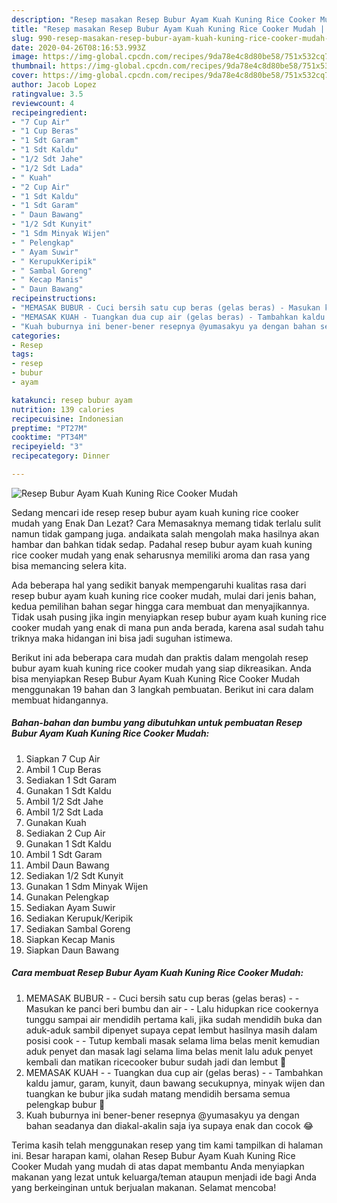 ```yaml
---
description: "Resep masakan Resep Bubur Ayam Kuah Kuning Rice Cooker Mudah | Cara Membuat Resep Bubur Ayam Kuah Kuning Rice Cooker Mudah Yang Paling Enak"
title: "Resep masakan Resep Bubur Ayam Kuah Kuning Rice Cooker Mudah | Cara Membuat Resep Bubur Ayam Kuah Kuning Rice Cooker Mudah Yang Paling Enak"
slug: 990-resep-masakan-resep-bubur-ayam-kuah-kuning-rice-cooker-mudah-cara-membuat-resep-bubur-ayam-kuah-kuning-rice-cooker-mudah-yang-paling-enak
date: 2020-04-26T08:16:53.993Z
image: https://img-global.cpcdn.com/recipes/9da78e4c8d80be58/751x532cq70/resep-bubur-ayam-kuah-kuning-rice-cooker-mudah-foto-resep-utama.jpg
thumbnail: https://img-global.cpcdn.com/recipes/9da78e4c8d80be58/751x532cq70/resep-bubur-ayam-kuah-kuning-rice-cooker-mudah-foto-resep-utama.jpg
cover: https://img-global.cpcdn.com/recipes/9da78e4c8d80be58/751x532cq70/resep-bubur-ayam-kuah-kuning-rice-cooker-mudah-foto-resep-utama.jpg
author: Jacob Lopez
ratingvalue: 3.5
reviewcount: 4
recipeingredient:
- "7 Cup Air"
- "1 Cup Beras"
- "1 Sdt Garam"
- "1 Sdt Kaldu"
- "1/2 Sdt Jahe"
- "1/2 Sdt Lada"
- " Kuah"
- "2 Cup Air"
- "1 Sdt Kaldu"
- "1 Sdt Garam"
- " Daun Bawang"
- "1/2 Sdt Kunyit"
- "1 Sdm Minyak Wijen"
- " Pelengkap"
- " Ayam Suwir"
- " KerupukKeripik"
- " Sambal Goreng"
- " Kecap Manis"
- " Daun Bawang"
recipeinstructions:
- "MEMASAK BUBUR - Cuci bersih satu cup beras (gelas beras) - Masukan ke panci beri bumbu dan air - Lalu hidupkan rice cookernya tunggu sampai air mendidih pertama kali, jika sudah mendidih buka dan aduk-aduk sambil dipenyet supaya cepat lembut hasilnya masih dalam posisi cook - Tutup kembali masak selama lima belas menit kemudian aduk penyet dan masak lagi selama lima belas menit lalu aduk penyet kembali dan matikan ricecooker bubur sudah jadi dan lembut 💋"
- "MEMASAK KUAH - Tuangkan dua cup air (gelas beras) - Tambahkan kaldu jamur, garam, kunyit, daun bawang secukupnya, minyak wijen dan tuangkan ke bubur jika sudah matang mendidih bersama semua pelengkap bubur 💋"
- "Kuah buburnya ini bener-bener resepnya @yumasakyu ya dengan bahan seadanya dan diakal-akalin saja iya supaya enak dan cocok 😂"
categories:
- Resep
tags:
- resep
- bubur
- ayam

katakunci: resep bubur ayam 
nutrition: 139 calories
recipecuisine: Indonesian
preptime: "PT27M"
cooktime: "PT34M"
recipeyield: "3"
recipecategory: Dinner

---
```



![Resep Bubur Ayam Kuah Kuning Rice Cooker Mudah](https://img-global.cpcdn.com/recipes/9da78e4c8d80be58/751x532cq70/resep-bubur-ayam-kuah-kuning-rice-cooker-mudah-foto-resep-utama.jpg)

Sedang mencari ide resep resep bubur ayam kuah kuning rice cooker mudah yang Enak Dan Lezat? Cara Memasaknya memang tidak terlalu sulit namun tidak gampang juga. andaikata salah mengolah maka hasilnya akan hambar dan bahkan tidak sedap. Padahal resep bubur ayam kuah kuning rice cooker mudah yang enak seharusnya memiliki aroma dan rasa yang bisa memancing selera kita.



Ada beberapa hal yang sedikit banyak mempengaruhi kualitas rasa dari resep bubur ayam kuah kuning rice cooker mudah, mulai dari jenis bahan, kedua pemilihan bahan segar hingga cara membuat dan menyajikannya. Tidak usah pusing jika ingin menyiapkan resep bubur ayam kuah kuning rice cooker mudah yang enak di mana pun anda berada, karena asal sudah tahu triknya maka hidangan ini bisa jadi suguhan istimewa.


Berikut ini ada beberapa cara mudah dan praktis dalam mengolah resep bubur ayam kuah kuning rice cooker mudah yang siap dikreasikan. Anda bisa menyiapkan Resep Bubur Ayam Kuah Kuning Rice Cooker Mudah menggunakan 19 bahan dan 3 langkah pembuatan. Berikut ini cara dalam membuat hidangannya.

<!--inarticleads1-->

##### Bahan-bahan dan bumbu yang dibutuhkan untuk pembuatan Resep Bubur Ayam Kuah Kuning Rice Cooker Mudah:

1. Siapkan 7 Cup Air
1. Ambil 1 Cup Beras
1. Sediakan 1 Sdt Garam
1. Gunakan 1 Sdt Kaldu
1. Ambil 1/2 Sdt Jahe
1. Ambil 1/2 Sdt Lada
1. Gunakan  Kuah
1. Sediakan 2 Cup Air
1. Gunakan 1 Sdt Kaldu
1. Ambil 1 Sdt Garam
1. Ambil  Daun Bawang
1. Sediakan 1/2 Sdt Kunyit
1. Gunakan 1 Sdm Minyak Wijen
1. Gunakan  Pelengkap
1. Sediakan  Ayam Suwir
1. Sediakan  Kerupuk/Keripik
1. Sediakan  Sambal Goreng
1. Siapkan  Kecap Manis
1. Siapkan  Daun Bawang




<!--inarticleads2-->

##### Cara membuat Resep Bubur Ayam Kuah Kuning Rice Cooker Mudah:

1. MEMASAK BUBUR - - Cuci bersih satu cup beras (gelas beras) - - Masukan ke panci beri bumbu dan air - - Lalu hidupkan rice cookernya tunggu sampai air mendidih pertama kali, jika sudah mendidih buka dan aduk-aduk sambil dipenyet supaya cepat lembut hasilnya masih dalam posisi cook - - Tutup kembali masak selama lima belas menit kemudian aduk penyet dan masak lagi selama lima belas menit lalu aduk penyet kembali dan matikan ricecooker bubur sudah jadi dan lembut 💋
1. MEMASAK KUAH - - Tuangkan dua cup air (gelas beras) - - Tambahkan kaldu jamur, garam, kunyit, daun bawang secukupnya, minyak wijen dan tuangkan ke bubur jika sudah matang mendidih bersama semua pelengkap bubur 💋
1. Kuah buburnya ini bener-bener resepnya @yumasakyu ya dengan bahan seadanya dan diakal-akalin saja iya supaya enak dan cocok 😂




Terima kasih telah menggunakan resep yang tim kami tampilkan di halaman ini. Besar harapan kami, olahan Resep Bubur Ayam Kuah Kuning Rice Cooker Mudah yang mudah di atas dapat membantu Anda menyiapkan makanan yang lezat untuk keluarga/teman ataupun menjadi ide bagi Anda yang berkeinginan untuk berjualan makanan. Selamat mencoba!
